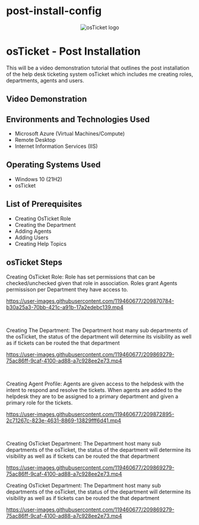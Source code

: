 # post-install-config

<p align="center">
<img src="https://i.imgur.com/Clzj7Xs.png" alt="osTicket logo"/>
</p>

<h1>osTicket - Post Installation</h1>
This will be a video demonstration tutorial that outlines the post installation of the help desk ticketing system osTicket which includes me creating roles, departments, agents and users.<br />


<h2>Video Demonstration</h2>



<h2>Environments and Technologies Used</h2>

- Microsoft Azure (Virtual Machines/Compute)
- Remote Desktop
- Internet Information Services (IIS)

<h2>Operating Systems Used </h2>

- Windows 10</b> (21H2)
- osTicket

<h2>List of Prerequisites</h2>

- Creating OsTicket Role
- Creating the Department
- Adding Agents
- Adding Users
- Creating Help Topics

<h2>osTicket Steps</h2>

<p> Creating OsTicket Role:  Role has set permissions that can be checked/unchecked given that role in association. Roles grant Agents permissison per Department they have access to.


https://user-images.githubusercontent.com/119460677/209870784-b30a25a3-70bb-421c-a91b-17a2edebc139.mp4





</p>
<p>
 
</p>
<br />

<p> Creating The Department: The Department host many sub departments of the osTicket, the status of the department will determine its visibility as well as if tickets can be routed the that department

https://user-images.githubusercontent.com/119460677/209869279-75ac86ff-9caf-4100-ad88-a7c928ee2e73.mp4


</p>
<p>
 
</p>
<br />



<p> Creating Agent Profile: Agents are given access to the helpdesk with the intent to respond and resolve the tickets. When agents are added to the helpdesk they are to be assigned to a primary department and given a primary role for the tickets.


https://user-images.githubusercontent.com/119460677/209872895-2c71267c-823e-4631-8869-13829fff6d41.mp4


</p>
<br />

 <p> Creating OsTicket Department: The Department host many sub departments of the osTicket, the status of the department will determine its visibility as well as if tickets can be routed the that department

https://user-images.githubusercontent.com/119460677/209869279-75ac86ff-9caf-4100-ad88-a7c928ee2e73.mp4
 
 
 <p> Creating OsTicket Department: The Department host many sub departments of the osTicket, the status of the department will determine its visibility as well as if tickets can be routed the that department

https://user-images.githubusercontent.com/119460677/209869279-75ac86ff-9caf-4100-ad88-a7c928ee2e73.mp4
<br />
